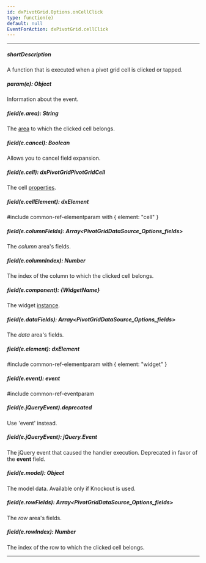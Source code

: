 ```yaml
---
id: dxPivotGrid.Options.onCellClick
type: function(e)
default: null
EventForAction: dxPivotGrid.cellClick
---
```

---
##### shortDescription
A function that is executed when a pivot grid cell is clicked or tapped.

##### param(e): Object
Information about the event.

##### field(e.area): String
The [area](/api-reference/30%20Data%20Layer/PivotGridDataSource/1%20Configuration/fields/area.md '/Documentation/ApiReference/Data_Layer/PivotGridDataSource/Configuration/fields/#area') to which the clicked cell belongs.

##### field(e.cancel): Boolean
Allows you to cancel field expansion.

##### field(e.cell): dxPivotGridPivotGridCell
The cell [properties](/api-reference/10%20UI%20Widgets/dxPivotGrid/6%20Pivot%20Grid%20Cell '/Documentation/ApiReference/UI_Widgets/dxPivotGrid/Pivot_Grid_Cell/').

##### field(e.cellElement): dxElement
#include common-ref-elementparam with { element: "cell" }

##### field(e.columnFields): Array<PivotGridDataSource_Options_fields>
The *column* area's fields.

##### field(e.columnIndex): Number
The index of the column to which the clicked cell belongs.

##### field(e.component): {WidgetName}
The widget [instance](/api-reference/10%20UI%20Widgets/Component/3%20Methods/instance().md '/Documentation/ApiReference/UI_Widgets/dxPivotGrid/Methods/#instance').

##### field(e.dataFields): Array<PivotGridDataSource_Options_fields>
The *data* area's fields.

##### field(e.element): dxElement
#include common-ref-elementparam with { element: "widget" }

##### field(e.event): event
#include common-ref-eventparam

##### field(e.jQueryEvent).deprecated
Use 'event' instead.

##### field(e.jQueryEvent): jQuery.Event
The jQuery event that caused the handler execution. Deprecated in favor of the **event** field.

##### field(e.model): Object
The model data. Available only if Knockout is used.

##### field(e.rowFields): Array<PivotGridDataSource_Options_fields>
The *row* area's fields.

##### field(e.rowIndex): Number
The index of the row to which the clicked cell belongs.

---
